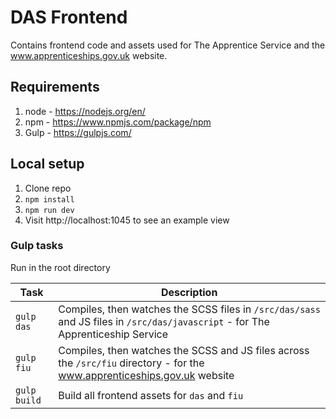 # DAS Frontend

Contains frontend code and assets used for The Apprentice Service and the www.apprenticeships.gov.uk
website.

## Requirements

1. node - https://nodejs.org/en/
2. npm - https://www.npmjs.com/package/npm
3. Gulp - https://gulpjs.com/

## Local setup

1. Clone repo
2. `npm install`
3. `npm run dev`
4. Visit http://localhost:1045 to see an example view

### Gulp tasks

Run in the root directory

| Task         | Description                                                                                                                     |
| ------------ | ------------------------------------------------------------------------------------------------------------------------------- |
| `gulp das`   | Compiles, then watches the SCSS files in `/src/das/sass` and JS files in `/src/das/javascript` - for The Apprenticeship Service |
| `gulp fiu`   | Compiles, then watches the SCSS and JS files across the `/src/fiu` directory - for the www.apprenticeships.gov.uk website       |
| `gulp build` | Build all frontend assets for `das` and `fiu`                                                                                   |
